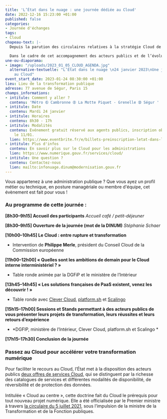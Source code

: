 ```yaml
---
title: 'L’État dans le nuage : une journée dédiée au Cloud'
date: 2022-12-16 15:23:00 +01:00
published: false
categories:
- Journée d'échanges
tags:
- Cloud
chapeau-text: |-
  Depuis la parution des circulaires relatives à la stratégie Cloud de l'État et à la doctrine d'utilisation du Cloud, la DINUM accompagne les administrations publiques dans l'adoption de cette technologie.

  Dans le cadre de cet accompagnement des acteurs publics et de l’évolution des pratiques numériques, l'équipe Cloud de la DINUM a le plaisir de vous convier à une journée dédiée au Cloud !
une-ou-diaporama:
- image: "/uploads/2023_01_05_CLOUD_AGENDA.jpg"
  alternative-textuelle: "L’État dans le nuage \n24 janvier 2023\nUne journée consacrée
    au Cloud"
event_start_date: 2023-01-24 08:30:00 +01:00
lieu: Lieu de la transformation publique
adresse: 77 avenue de Ségur, Paris 15
champs_informations:
- intitule: Comment y aller ?
  contenu: 'Métro ➅ Cambronne ➇ La Motte Piquet - Grenelle ➉ Ségur '
- intitule: Date
  contenu: Mardi 24 janvier
- intitule: Horaires
  contenu: 8h30 - 17h
- intitule: Modalités
  contenu: Evénement gratuit réservé aux agents publics, inscription obligatoire avant
    le 11/01.
  lien: https://www.eventbrite.fr/e/billets-preinscription-letat-dans-le-nuage-une-journee-dediee-au-cloud-482510189967
- intitule: Plus d'infos
  contenu: En savoir plus sur le Cloud pour les administrations
  lien: https://www.numerique.gouv.fr/services/cloud/
- intitule: Une question ?
  contenu: Contactez-nous
  lien: mailto:infonuage.dinum@modernisation.gouv.fr
---
```


Vous appartenez à une administration publique ? Que vous ayez un profil métier ou technique, en posture managériale ou membre d'équipe, cet évènement est fait pour vous !

### Au programme de cette journée :

**[8h30–9h15] Accueil des participants**
*Accueil café / petit-déjeuner*

**[8h30–9h15] Ouverture de la journée (mot de la DINUM)**
*Stéphanie Schaer*

**[10h00–10h45] Le Cloud : entre rupture et transformation**
* Intervention de **Philippe Merle**, président du Conseil Cloud de la Commission européenne 

**[11h00–12h00] « Quelles sont les ambitions de demain pour le Cloud interne interministériel ? »**
* Table ronde animée par la DGFiP et le ministère de l’Intérieur

**[13h45–14h45] « Les solutions françaises de PaaS existent, venez les découvrir ! »**
* Table ronde avec [Clever Cloud](https://www.clever-cloud.com/fr/), [platform.sh](https://platform.sh/regions/france/) et [Scalingo](https://scalingo.com/fr)

**[15h15–17h00] Sessions et Stands permettant à des acteurs publics de vous présenter leurs projets de transformation, leurs réussites et leurs retours d’expérience**
* *DGFIP, ministère de l’Intérieur, Clever Cloud, platform.sh et Scalingo *

**[17h15–17h30] Conclusion de la journée**

<div class="noir encadre" style="margin-bottom:30px;"><h3 class="h4">Passez au Cloud pour accélérer votre transformation numérique</h3>
<p>Pour faciliter le recours au Cloud, l’État met à la disposition des acteurs publics <a href="https://www.numerique.gouv.fr/services/cloud/"> deux offres de services Cloud</a>, qui se distinguent par la richesse des catalogues de services et différentes modalités de disponibilité, de réversibilité et de protection des données.
<br>
<br>Intitulée « Cloud au centre », cette doctrine fait du Cloud le prérequis pour tout nouveau projet numérique. Elle a été officialisée par le Premier ministre à travers <a href="https://www.legifrance.gouv.fr/circulaire/id/45205"> la circulaire du 5 juillet 2021</a>, sous l’impulsion de la ministre de la Transformation et de la Fonction publiques.
</p></div>